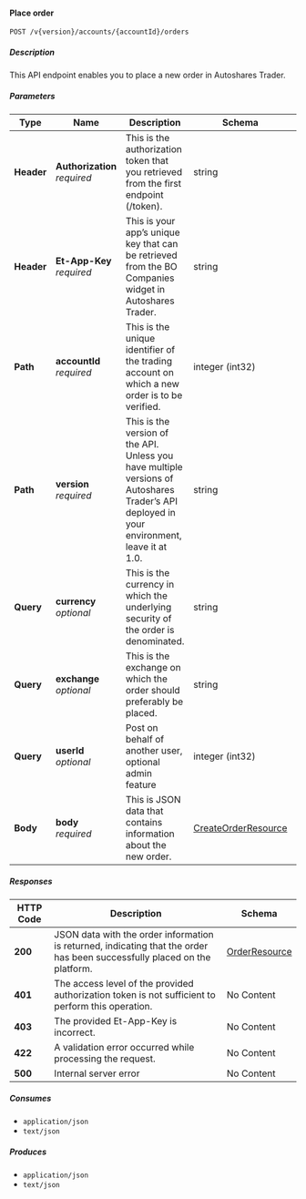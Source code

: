 
<a name="orders_placeorder"></a>
#### Place order
```
POST /v{version}/accounts/{accountId}/orders
```


##### Description
This API endpoint enables you to place a new order in Autoshares Trader.


##### Parameters

|Type|Name|Description|Schema|Default|
|---|---|---|---|---|
|**Header**|**Authorization**  <br>*required*|This is the authorization token that you retrieved from the first endpoint (/token).|string||
|**Header**|**Et-App-Key**  <br>*required*|This is your app’s unique key that can be retrieved from the BO Companies widget in Autoshares Trader.|string||
|**Path**|**accountId**  <br>*required*|This is the unique identifier of the trading account on which a new order is to be verified.|integer (int32)||
|**Path**|**version**  <br>*required*|This is the version of the API. Unless you have multiple versions of Autoshares Trader’s API deployed in your environment, leave it at 1.0.|string|`"1"`|
|**Query**|**currency**  <br>*optional*|This is the currency in which the underlying security of the order is denominated.|string||
|**Query**|**exchange**  <br>*optional*|This is the exchange on which the order should preferably be placed.|string||
|**Query**|**userId**  <br>*optional*|Post on behalf of another user, optional admin feature|integer (int32)|`0`|
|**Body**|**body**  <br>*required*|This is JSON data that contains information about the new order.|[CreateOrderResource](#createorderresource)||


##### Responses

|HTTP Code|Description|Schema|
|---|---|---|
|**200**|JSON data with the order information is returned, indicating that the order has been successfully placed on the platform.|[OrderResource](#orderresource)|
|**401**|The access level of the provided authorization token is not sufficient to perform this operation.|No Content|
|**403**|The provided Et-App-Key is incorrect.|No Content|
|**422**|A validation error occurred while processing the request.|No Content|
|**500**|Internal server error|No Content|


##### Consumes

* `application/json`
* `text/json`


##### Produces

* `application/json`
* `text/json`



